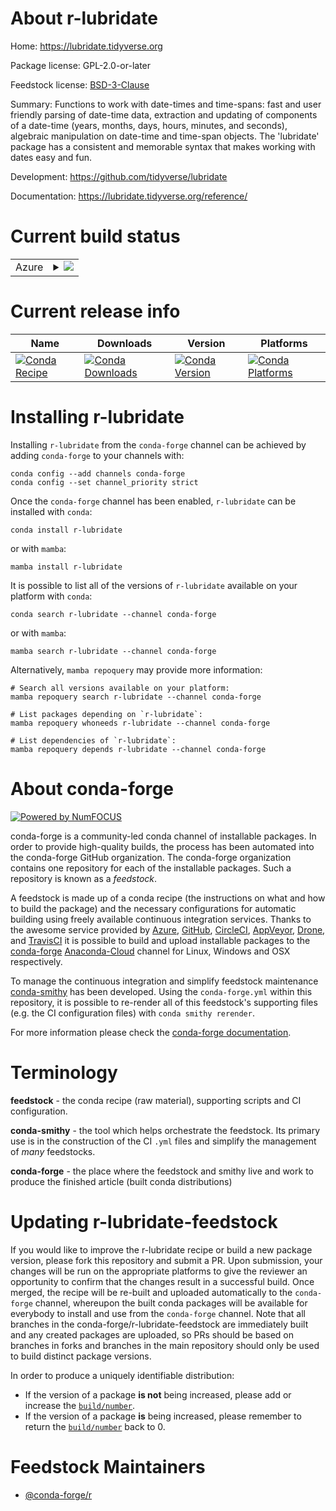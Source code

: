 About r-lubridate
=================

Home: https://lubridate.tidyverse.org

Package license: GPL-2.0-or-later

Feedstock license: [BSD-3-Clause](https://github.com/conda-forge/r-lubridate-feedstock/blob/main/LICENSE.txt)

Summary: Functions to work with date-times and time-spans: fast and user friendly parsing of date-time data, extraction and updating of components of a date-time (years, months, days, hours, minutes, and seconds), algebraic manipulation on date-time and time-span objects. The 'lubridate' package has a consistent and memorable syntax that makes working with dates easy and fun.

Development: https://github.com/tidyverse/lubridate

Documentation: https://lubridate.tidyverse.org/reference/

Current build status
====================


<table>
    
  <tr>
    <td>Azure</td>
    <td>
      <details>
        <summary>
          <a href="https://dev.azure.com/conda-forge/feedstock-builds/_build/latest?definitionId=1324&branchName=main">
            <img src="https://dev.azure.com/conda-forge/feedstock-builds/_apis/build/status/r-lubridate-feedstock?branchName=main">
          </a>
        </summary>
        <table>
          <thead><tr><th>Variant</th><th>Status</th></tr></thead>
          <tbody><tr>
              <td>linux_64_r_base4.1</td>
              <td>
                <a href="https://dev.azure.com/conda-forge/feedstock-builds/_build/latest?definitionId=1324&branchName=main">
                  <img src="https://dev.azure.com/conda-forge/feedstock-builds/_apis/build/status/r-lubridate-feedstock?branchName=main&jobName=linux&configuration=linux%20linux_64_r_base4.1" alt="variant">
                </a>
              </td>
            </tr><tr>
              <td>linux_64_r_base4.2</td>
              <td>
                <a href="https://dev.azure.com/conda-forge/feedstock-builds/_build/latest?definitionId=1324&branchName=main">
                  <img src="https://dev.azure.com/conda-forge/feedstock-builds/_apis/build/status/r-lubridate-feedstock?branchName=main&jobName=linux&configuration=linux%20linux_64_r_base4.2" alt="variant">
                </a>
              </td>
            </tr><tr>
              <td>linux_aarch64_r_base4.1</td>
              <td>
                <a href="https://dev.azure.com/conda-forge/feedstock-builds/_build/latest?definitionId=1324&branchName=main">
                  <img src="https://dev.azure.com/conda-forge/feedstock-builds/_apis/build/status/r-lubridate-feedstock?branchName=main&jobName=linux&configuration=linux%20linux_aarch64_r_base4.1" alt="variant">
                </a>
              </td>
            </tr><tr>
              <td>linux_aarch64_r_base4.2</td>
              <td>
                <a href="https://dev.azure.com/conda-forge/feedstock-builds/_build/latest?definitionId=1324&branchName=main">
                  <img src="https://dev.azure.com/conda-forge/feedstock-builds/_apis/build/status/r-lubridate-feedstock?branchName=main&jobName=linux&configuration=linux%20linux_aarch64_r_base4.2" alt="variant">
                </a>
              </td>
            </tr><tr>
              <td>linux_ppc64le_r_base4.1</td>
              <td>
                <a href="https://dev.azure.com/conda-forge/feedstock-builds/_build/latest?definitionId=1324&branchName=main">
                  <img src="https://dev.azure.com/conda-forge/feedstock-builds/_apis/build/status/r-lubridate-feedstock?branchName=main&jobName=linux&configuration=linux%20linux_ppc64le_r_base4.1" alt="variant">
                </a>
              </td>
            </tr><tr>
              <td>linux_ppc64le_r_base4.2</td>
              <td>
                <a href="https://dev.azure.com/conda-forge/feedstock-builds/_build/latest?definitionId=1324&branchName=main">
                  <img src="https://dev.azure.com/conda-forge/feedstock-builds/_apis/build/status/r-lubridate-feedstock?branchName=main&jobName=linux&configuration=linux%20linux_ppc64le_r_base4.2" alt="variant">
                </a>
              </td>
            </tr><tr>
              <td>osx_64_r_base4.1</td>
              <td>
                <a href="https://dev.azure.com/conda-forge/feedstock-builds/_build/latest?definitionId=1324&branchName=main">
                  <img src="https://dev.azure.com/conda-forge/feedstock-builds/_apis/build/status/r-lubridate-feedstock?branchName=main&jobName=osx&configuration=osx%20osx_64_r_base4.1" alt="variant">
                </a>
              </td>
            </tr><tr>
              <td>osx_64_r_base4.2</td>
              <td>
                <a href="https://dev.azure.com/conda-forge/feedstock-builds/_build/latest?definitionId=1324&branchName=main">
                  <img src="https://dev.azure.com/conda-forge/feedstock-builds/_apis/build/status/r-lubridate-feedstock?branchName=main&jobName=osx&configuration=osx%20osx_64_r_base4.2" alt="variant">
                </a>
              </td>
            </tr><tr>
              <td>osx_arm64_r_base4.1</td>
              <td>
                <a href="https://dev.azure.com/conda-forge/feedstock-builds/_build/latest?definitionId=1324&branchName=main">
                  <img src="https://dev.azure.com/conda-forge/feedstock-builds/_apis/build/status/r-lubridate-feedstock?branchName=main&jobName=osx&configuration=osx%20osx_arm64_r_base4.1" alt="variant">
                </a>
              </td>
            </tr><tr>
              <td>osx_arm64_r_base4.2</td>
              <td>
                <a href="https://dev.azure.com/conda-forge/feedstock-builds/_build/latest?definitionId=1324&branchName=main">
                  <img src="https://dev.azure.com/conda-forge/feedstock-builds/_apis/build/status/r-lubridate-feedstock?branchName=main&jobName=osx&configuration=osx%20osx_arm64_r_base4.2" alt="variant">
                </a>
              </td>
            </tr><tr>
              <td>win_64</td>
              <td>
                <a href="https://dev.azure.com/conda-forge/feedstock-builds/_build/latest?definitionId=1324&branchName=main">
                  <img src="https://dev.azure.com/conda-forge/feedstock-builds/_apis/build/status/r-lubridate-feedstock?branchName=main&jobName=win&configuration=win%20win_64_" alt="variant">
                </a>
              </td>
            </tr>
          </tbody>
        </table>
      </details>
    </td>
  </tr>
</table>

Current release info
====================

| Name | Downloads | Version | Platforms |
| --- | --- | --- | --- |
| [![Conda Recipe](https://img.shields.io/badge/recipe-r--lubridate-green.svg)](https://anaconda.org/conda-forge/r-lubridate) | [![Conda Downloads](https://img.shields.io/conda/dn/conda-forge/r-lubridate.svg)](https://anaconda.org/conda-forge/r-lubridate) | [![Conda Version](https://img.shields.io/conda/vn/conda-forge/r-lubridate.svg)](https://anaconda.org/conda-forge/r-lubridate) | [![Conda Platforms](https://img.shields.io/conda/pn/conda-forge/r-lubridate.svg)](https://anaconda.org/conda-forge/r-lubridate) |

Installing r-lubridate
======================

Installing `r-lubridate` from the `conda-forge` channel can be achieved by adding `conda-forge` to your channels with:

```
conda config --add channels conda-forge
conda config --set channel_priority strict
```

Once the `conda-forge` channel has been enabled, `r-lubridate` can be installed with `conda`:

```
conda install r-lubridate
```

or with `mamba`:

```
mamba install r-lubridate
```

It is possible to list all of the versions of `r-lubridate` available on your platform with `conda`:

```
conda search r-lubridate --channel conda-forge
```

or with `mamba`:

```
mamba search r-lubridate --channel conda-forge
```

Alternatively, `mamba repoquery` may provide more information:

```
# Search all versions available on your platform:
mamba repoquery search r-lubridate --channel conda-forge

# List packages depending on `r-lubridate`:
mamba repoquery whoneeds r-lubridate --channel conda-forge

# List dependencies of `r-lubridate`:
mamba repoquery depends r-lubridate --channel conda-forge
```


About conda-forge
=================

[![Powered by
NumFOCUS](https://img.shields.io/badge/powered%20by-NumFOCUS-orange.svg?style=flat&colorA=E1523D&colorB=007D8A)](https://numfocus.org)

conda-forge is a community-led conda channel of installable packages.
In order to provide high-quality builds, the process has been automated into the
conda-forge GitHub organization. The conda-forge organization contains one repository
for each of the installable packages. Such a repository is known as a *feedstock*.

A feedstock is made up of a conda recipe (the instructions on what and how to build
the package) and the necessary configurations for automatic building using freely
available continuous integration services. Thanks to the awesome service provided by
[Azure](https://azure.microsoft.com/en-us/services/devops/), [GitHub](https://github.com/),
[CircleCI](https://circleci.com/), [AppVeyor](https://www.appveyor.com/),
[Drone](https://cloud.drone.io/welcome), and [TravisCI](https://travis-ci.com/)
it is possible to build and upload installable packages to the
[conda-forge](https://anaconda.org/conda-forge) [Anaconda-Cloud](https://anaconda.org/)
channel for Linux, Windows and OSX respectively.

To manage the continuous integration and simplify feedstock maintenance
[conda-smithy](https://github.com/conda-forge/conda-smithy) has been developed.
Using the ``conda-forge.yml`` within this repository, it is possible to re-render all of
this feedstock's supporting files (e.g. the CI configuration files) with ``conda smithy rerender``.

For more information please check the [conda-forge documentation](https://conda-forge.org/docs/).

Terminology
===========

**feedstock** - the conda recipe (raw material), supporting scripts and CI configuration.

**conda-smithy** - the tool which helps orchestrate the feedstock.
                   Its primary use is in the construction of the CI ``.yml`` files
                   and simplify the management of *many* feedstocks.

**conda-forge** - the place where the feedstock and smithy live and work to
                  produce the finished article (built conda distributions)


Updating r-lubridate-feedstock
==============================

If you would like to improve the r-lubridate recipe or build a new
package version, please fork this repository and submit a PR. Upon submission,
your changes will be run on the appropriate platforms to give the reviewer an
opportunity to confirm that the changes result in a successful build. Once
merged, the recipe will be re-built and uploaded automatically to the
`conda-forge` channel, whereupon the built conda packages will be available for
everybody to install and use from the `conda-forge` channel.
Note that all branches in the conda-forge/r-lubridate-feedstock are
immediately built and any created packages are uploaded, so PRs should be based
on branches in forks and branches in the main repository should only be used to
build distinct package versions.

In order to produce a uniquely identifiable distribution:
 * If the version of a package **is not** being increased, please add or increase
   the [``build/number``](https://docs.conda.io/projects/conda-build/en/latest/resources/define-metadata.html#build-number-and-string).
 * If the version of a package **is** being increased, please remember to return
   the [``build/number``](https://docs.conda.io/projects/conda-build/en/latest/resources/define-metadata.html#build-number-and-string)
   back to 0.

Feedstock Maintainers
=====================

* [@conda-forge/r](https://github.com/conda-forge/r/)

